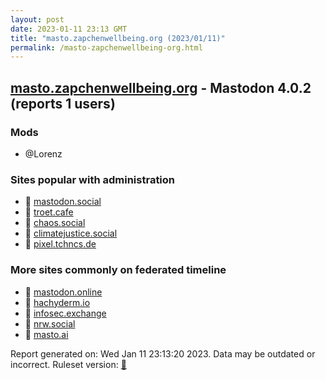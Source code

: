 ```yaml
---
layout: post
date: 2023-01-11 23:13 GMT
title: "masto.zapchenwellbeing.org (2023/01/11)"
permalink: /masto-zapchenwellbeing-org.html
---
```



## [masto.zapchenwellbeing.org](https://masto.zapchenwellbeing.org) - Mastodon 4.0.2 (reports 1 users)

### Mods
 * @Lorenz

### Sites popular with administration

* 🐘 [mastodon.social](/mastodon-social.html)
* 🐘 [troet.cafe](/troet-cafe.html)
* 🐘 [chaos.social](/chaos-social.html)
* 🐘 [climatejustice.social](/climatejustice-social.html)
* 🐘 [pixel.tchncs.de](/pixel-tchncs-de.html)

### More sites commonly on federated timeline

* 🐘 [mastodon.online](/mastodon-online.html)
* 🐘 [hachyderm.io](/hachyderm-io.html)
* 🐘 [infosec.exchange](/infosec-exchange.html)
* 🐘 [nrw.social](/nrw-social.html)
* 🐘 [masto.ai](/masto-ai.html)

Report generated on: Wed Jan 11 23:13:20 2023. Data may be outdated or incorrect.
Ruleset version: [🧁](/version-cupcake)
